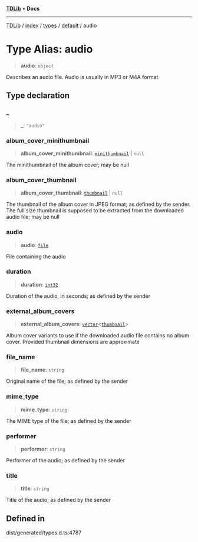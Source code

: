 [**TDLib**](../../../../../../README.md) • **Docs**

***

[TDLib](../../../../../../modules.md) / [index](../../../../../README.md) / [types](../../../README.md) / [default](../README.md) / audio

# Type Alias: audio

> **audio**: `object`

Describes an audio file. Audio is usually in MP3 or M4A format

## Type declaration

### \_

> **\_**: `"audio"`

### album\_cover\_minithumbnail

> **album\_cover\_minithumbnail**: [`minithumbnail`](minithumbnail-1.md) \| `null`

The minithumbnail of the album cover; may be null

### album\_cover\_thumbnail

> **album\_cover\_thumbnail**: [`thumbnail`](thumbnail-1.md) \| `null`

The thumbnail of the album cover in JPEG format; as defined by the sender. The full size thumbnail is supposed to be extracted from the downloaded audio file; may be null

### audio

> **audio**: [`file`](file-1.md)

File containing the audio

### duration

> **duration**: [`int32`](int32-1.md)

Duration of the audio, in seconds; as defined by the sender

### external\_album\_covers

> **external\_album\_covers**: [`vector`](vector.md)\<[`thumbnail`](thumbnail-1.md)\>

Album cover variants to use if the downloaded audio file contains no album cover. Provided thumbnail dimensions are approximate

### file\_name

> **file\_name**: `string`

Original name of the file; as defined by the sender

### mime\_type

> **mime\_type**: `string`

The MIME type of the file; as defined by the sender

### performer

> **performer**: `string`

Performer of the audio; as defined by the sender

### title

> **title**: `string`

Title of the audio; as defined by the sender

## Defined in

dist/generated/types.d.ts:4787
